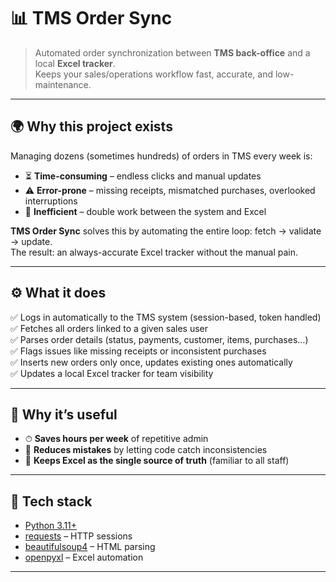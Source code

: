 # 📊 TMS Order Sync

> Automated order synchronization between **TMS back-office** and a local **Excel tracker**.  
> Keeps your sales/operations workflow fast, accurate, and low-maintenance.

---

## 🌍 Why this project exists

Managing dozens (sometimes hundreds) of orders in TMS every week is:

- ⏳ **Time-consuming** – endless clicks and manual updates  
- ⚠️ **Error-prone** – missing receipts, mismatched purchases, overlooked interruptions  
- 🔄 **Inefficient** – double work between the system and Excel  

**TMS Order Sync** solves this by automating the entire loop: fetch → validate → update.  
The result: an always-accurate Excel tracker without the manual pain.

---

## ⚙️ What it does

✅ Logs in automatically to the TMS system (session-based, token handled)  
✅ Fetches all orders linked to a given sales user  
✅ Parses order details (status, payments, customer, items, purchases…)  
✅ Flags issues like missing receipts or inconsistent purchases  
✅ Inserts new orders only once, updates existing ones automatically  
✅ Updates a local Excel tracker for team visibility  

---

## 🚀 Why it’s useful

- ⏱ **Saves hours per week** of repetitive admin  
- 🧾 **Reduces mistakes** by letting code catch inconsistencies  
- 📑 **Keeps Excel as the single source of truth** (familiar to all staff)  

---

## 🔧 Tech stack

- [Python 3.11+](https://www.python.org/)  
- [requests](https://pypi.org/project/requests/) – HTTP sessions  
- [beautifulsoup4](https://pypi.org/project/beautifulsoup4/) – HTML parsing  
- [openpyxl](https://pypi.org/project/openpyxl/) – Excel automation  

---
